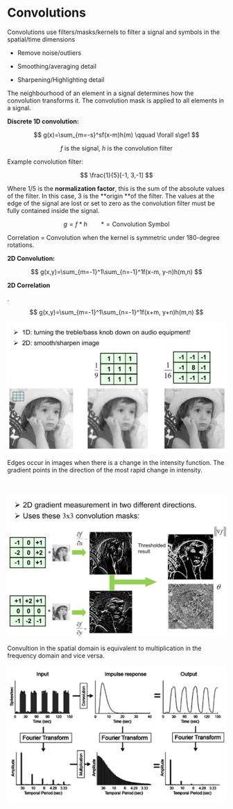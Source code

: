 # Convolutions
Convolutions use filters/masks/kernels to filter a signal and symbols in the spatial/time dimensions

- Remove noise/outliers

- Smoothing/averaging detail

- Sharpening/Highlighting detail 

The neighbourhood of an element in a signal determines how the convolution transforms it. The convolution mask is applied to all elements in a signal.

**Discrete 1D convolution:**

$$ g(x)=\sum_{m=-s}^sf(x-m)h(m) \qquad \forall s\ge1 $$

$$ f \text{ is the signal, } h \text{ is the convolution filter} $$

Example convolution filter:

$$ \frac{1}{5}[-1, 3,-1] $$

Where 1/5 is the **normalization factor**, this is the sum of the absolute values of the filter. In this case, 3 is the **origin **of the filter. The values at the edge of the signal are lost or set to zero as the convolution filter must be fully contained inside the signal.

$$ g=f*h\qquad *=\text{Convolution Symbol} $$

Correlation = Convolution when the kernel is symmetric under 180-degree rotations.

**2D Convolution:**

$$ g(x,y)=\sum_{m=-1}^1\sum_{n=-1}^1f(x-m, y-n)h(m,n) $$

**2D Correlation**

.

$$ g(x,y)=\sum_{m=-1}^1\sum_{n=-1}^1f(x+m, y+n)h(m,n) $$

![Untitled](7a1b1ba3_Untitled.png)

Edges occur in images when there is a change in the intensity function. The gradient points in the direction of the most rapid change in intensity.

<br/>

![Untitled](4d676436_Untitled.png)

Convultion in the spatial domain is equivalent to multiplication in the frequency domain and vice versa.

![Untitled](3f3c88d5_Untitled.png)

